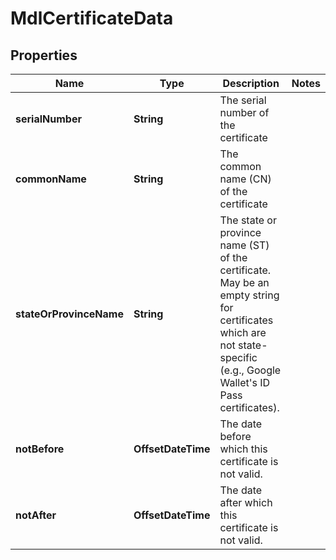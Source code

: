 

# MdlCertificateData


## Properties

| Name | Type | Description | Notes |
|------------ | ------------- | ------------- | -------------|
|**serialNumber** | **String** | The serial number of the certificate |  |
|**commonName** | **String** | The common name (CN) of the certificate |  |
|**stateOrProvinceName** | **String** | The state or province name (ST) of the certificate.              May be an empty string for certificates which are not state-specific (e.g., Google Wallet&#39;s ID Pass certificates). |  |
|**notBefore** | **OffsetDateTime** | The date before which this certificate is not valid. |  |
|**notAfter** | **OffsetDateTime** | The date after which this certificate is not valid. |  |



